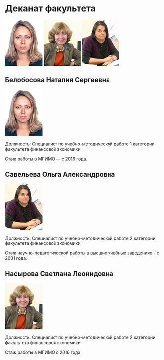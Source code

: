 # Деканат факультета

[![](img/thumbs/belobosova_ns.jpg)](img/belobosova_ns.jpg)
[![](img/thumbs/nasyrova_sl.jpg)](img/nasyrova_sl.jpg)
[![](img/thumbs/saveleva_oa.jpg)](img/saveleva_oa.jpg)

  
## Белобосова Наталия Сергеевна

[![](img/thumbs/belobosova_ns.jpg)](img/belobosova_ns.jpg)


Должность: Специалист по учебно-методической работе 1 категории факультета финансовой экономики

Стаж работы в МГИМО — с 2016 года.
	

## Савельева Ольга Александровна

[![](img/thumbs/saveleva_oa.jpg)](img/saveleva_oa.jpg)

Должность: Специалист по учебно-методической работе 2 категории факультета финансовой экономики

Стаж научно-педагогической работы в высших учебных заведениях - с 2001 года.


## Насырова Светлана Леонидовна

[![](img/thumbs/nasyrova_sl.jpg)](img/nasyrova_sl.jpg)

Должность: Специалист по учебно-методической работе 2 категории факультета финансовой экономики

Стаж работы в МГИМО с 2016 года.
